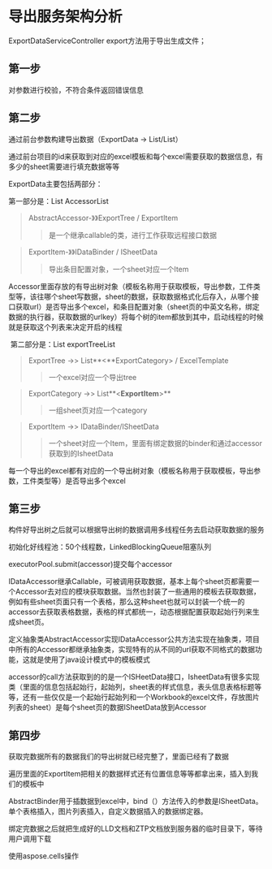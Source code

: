 # 导出服务架构分析

ExportDataServiceController export方法用于导出生成文件；

## 第一步

对参数进行校验，不符合条件返回错误信息

## 第二步

通过前台参数构建导出数据（ExportData  -> List<IDataAccessor>/List<ExportTree>）

 通过前台项目的id来获取到对应的excel模板和每个excel需要获取的数据信息，有多少的sheet需要进行填充数据等等

 ExportData主要包括两部分：

 第一部分是：List<IDataAccessor> AccessorList

> AbstractAccessor-》》ExportTree / ExportItem 
>
> > 是一个继承callable的类，进行工作获取远程接口数据 

> ExportItem-》》IDataBinder / ISheetData    
>
> > 导出条目配置对象，一个sheet对应一个Item     

​	Accessor里面存放的有导出树对象（模板名称用于获取模板，导出参数，工件类型等，该往哪个sheet写数据，sheet的数据，获取数据格式化后存入，从哪个接口获取url）是否导出多个excel，和条目配置对象（sheet页的中英文名称，绑定数据的执行器，获取数据的urlkey）将每个树的item都放到其中，启动线程的时候就是获取这个列表来决定开启的线程

​	第二部分是：List<ExportTree> exportTreeList

> ExportTree ->> List**<**ExportCategory> / ExcelTemplate 
>
> > 一个excel对应一个导出tree                  



>  ExportCategory ->> List**<**ExportItem**>**        
>
> > 一组sheet页对应一个category           

> ExportItem ->> IDataBinder/ISheetData           
>
> > 一个sheet对应一个Item，里面有绑定数据的binder和通过accessor获取到的IsheetData 

​	每一个导出的excel都有对应的一个导出树对象（模板名称用于获取模板，导出参数，工件类型等）是否导出多个excel

## 第三步

构件好导出树之后就可以根据导出树的数据调用多线程任务去启动获取数据的服务

 初始化好线程池：50个线程数，LinkedBlockingQueue阻塞队列

 executorPool.submit(accessor)提交每个accessor

 IDataAccessor继承Callable，可被调用获取数据，基本上每个sheet页都需要一个Accessor去对应的模块获取数据。当然也封装了一些通用的模板去获取数据，例如有些sheet页面只有一个表格，那么这种sheet也就可以封装一个统一的accessor去获取表格数据，表格的样式都统一，动态根据配置获取起始行列来生成sheet页。

 定义抽象类AbstractAccessor实现IDataAccessor公共方法实现在抽象类，项目中所有的Accessor都继承抽象类，实现特有的从不同的url获取不同格式的数据功能，这就是使用了java设计模式中的模板模式

 accessor的call方法获取到的的是一个ISHeetData接口，IsheetData有很多实现类（里面的信息包括起始行，起始列，sheet表的样式信息，表头信息表格标题等等，还有一些仅仅是一个起始行起始列和一个Workbook的excel文件，存放图片列表的sheet）是每个sheet页的数据ISheetData放到Accessor

## 第四步

获取完数据所有的数据我们的导出树就已经完整了，里面已经有了数据

 遍历里面的ExportItem把相关的数据样式还有位置信息等等都拿出来，插入到我们的模板中

 AbstractBinder用于插数据到excel中，bind（）方法传入的参数是ISheetData。单个表格插入，图片列表插入，自定义数据插入的数据绑定器。

 绑定完数据之后就把生成好的LLD文档和ZTP文档放到服务器的临时目录下，等待用户调用下载

 使用aspose.cells操作

